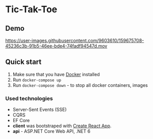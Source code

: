 # Tic-Tak-Toe

## Demo
https://user-images.githubusercontent.com/9603610/159675708-45236c3b-91b5-46ee-bde4-74fadf94547d.mov



## Quick start
1. Make sure that you have [Docker](https://www.docker.com/) installed
2. Run `docker-compose up`
3. Run `docker-compose down` - to stop all docker containers, images

### Used technologies

- Server-Sent Events (SSE)
- CQRS
- EF Core
- **client** was bootstraped with [Create React App](https://github.com/facebook/create-react-app). 
- **api** - ASP.NET Core Web API, .NET 6
